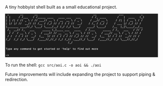 A tiny hobbyist shell built as a small educational project. 

<img src="/assets/demo.png" alt="Shell Demo" width="650"/>

To run the shell: `gcc src/aoi.c -o aoi && ./aoi`

Future improvements will include expanding the project to support piping & redirection.
